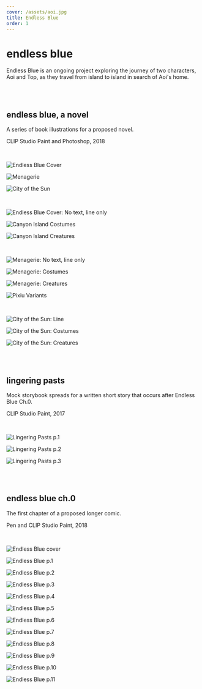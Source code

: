 ```yaml
---
cover: /assets/aoi.jpg
title: Endless Blue
order: 1
---
```

# endless blue

Endless Blue is an ongoing project exploring the journey of two characters, Aoi and Top, as they travel from island to island in search of Aoi's home.

<br>
<br>

## endless blue, a novel

A series of book illustrations for a proposed novel.

CLIP Studio Paint and Photoshop, 2018

<br>

![Endless Blue Cover](/assets/endless_1_clr.jpg)

![Menagerie](/assets/endless_2_clr.jpg)

![City of the Sun](/assets/illus-3-final-900.jpg)

<br>

![Endless Blue Cover: No text, line only](/assets/endless_1_comparison.jpg)

![Canyon Island Costumes](/assets/endless_1_costumes.jpg)

![Canyon Island Creatures](/assets/endless_1_animals.jpg)

<br>

![Menagerie: No text, line only](/assets/endless_2_comparison.jpg)

![Menagerie: Costumes](/assets/endless_2_costumes.jpg)

![Menagerie: Creatures](/assets/endless_2_animals.jpg)

![Pixiu Variants](/assets/pixiu-2.jpg)

<br>

<!--![City of the Sun: Grayscale](/assets/illus-3-bw.jpg)-->

![City of the Sun: Line](/assets/illus-3-line.jpg)

![City of the Sun: Costumes](/assets/endless_3_costumes.jpg)

![City of the Sun: Creatures](/assets/endless_3_animals.jpg)

<br>

<br>

## lingering pasts

Mock storybook spreads for a written short story that occurs after Endless Blue Ch.0.

CLIP Studio Paint, 2017

<br>

![Lingering Pasts p.1](https://mir-s3-cdn-cf.behance.net/project_modules/max_1200/eee54862416993.5a8f58c60a155.jpg)

![Lingering Pasts p.2](https://mir-s3-cdn-cf.behance.net/project_modules/max_1200/c2693462416993.5a8f58c609d8a.jpg)

![Lingering Pasts p.3](https://mir-s3-cdn-cf.behance.net/project_modules/max_1200/d5a22862416993.5a8f58c609885.jpg)

<br>

<br>

## endless blue ch.0

The first chapter of a proposed longer comic.

Pen and CLIP Studio Paint, 2018

<br>

![Endless Blue cover](https://mir-s3-cdn-cf.behance.net/project_modules/max_1200/2c785e62378669.5a8e3dac0b430.jpg)

![Endless Blue p.1](https://mir-s3-cdn-cf.behance.net/project_modules/max_1200/0c6dc862378669.5a8e3dac0c1cc.jpg)

![Endless Blue p.2](https://mir-s3-cdn-cf.behance.net/project_modules/max_1200/28a2b362378669.5a8e3dac0a45c.jpg)

![Endless Blue p.3](https://mir-s3-cdn-cf.behance.net/project_modules/max_1200/0e1be162378669.5a8e3dac0b107.jpg)

![Endless Blue p.4](https://mir-s3-cdn-cf.behance.net/project_modules/max_1200/7638bb62378669.5a8e3dac0ca59.jpg)

![Endless Blue p.5](https://mir-s3-cdn-cf.behance.net/project_modules/max_1200/6f450862378669.5a8e3dac09f03.jpg)

![Endless Blue p.6](https://mir-s3-cdn-cf.behance.net/project_modules/max_1200/61e25162378669.5a8e3dac0ae65.jpg)

![Endless Blue p.7](https://mir-s3-cdn-cf.behance.net/project_modules/max_1200/44f88762378669.5a8e3dac0a96a.jpg)

![Endless Blue p.8](https://mir-s3-cdn-cf.behance.net/project_modules/max_1200/ee598062378669.5a8e3dac0b92e.jpg)

![Endless Blue p.9](https://mir-s3-cdn-cf.behance.net/project_modules/max_1200/8d3e6162378669.5a8e3dac0c575.jpg)

![Endless Blue p.10](https://mir-s3-cdn-cf.behance.net/project_modules/max_1200/869f2c62378669.5a8e3dac0cde7.jpg)

![Endless Blue p.11](https://mir-s3-cdn-cf.behance.net/project_modules/max_1200/ec36c062378669.5a8e3dac0be01.jpg)
